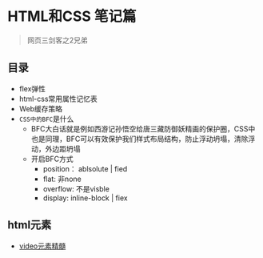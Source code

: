 # HTML和CSS 笔记篇

> 网页三剑客之2兄弟

## 目录
- flex弹性
- html-css常用属性记忆表
- Web缓存策略
- `CSS中的BFC`是什么
  - BFC大白话就是例如西游记孙悟空给唐三藏防御妖精画的保护圈，CSS中也是同理，BFC可以有效保护我们样式布局结构，防止浮动坍塌，清除浮动，外边距坍塌
  - 开启BFC方式
    - position： ablsolute | fied
    - flat: 非none
    - overflow: 不是visble
    - display: inline-block | fiex

## html元素
* [video元素精髓](./video/README.md)
